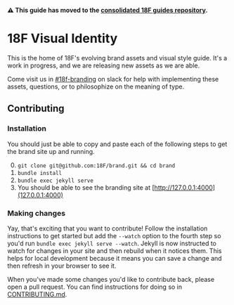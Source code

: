 **⚠️ This guide has moved to the [consolidated 18F guides repository](https://github.com/18F/guides).**

# 18F Visual Identity
This is the home of 18F's evolving brand assets and visual style guide. It's a work in progress, and we are releasing new assets as we are able.

Come visit us in [#18f-branding](https://18f.slack.com/archives/18f-branding) on slack for help with implementing these assets, questions, or to philosophize on the meaning of type.

## Contributing

### Installation
You should just be able to copy and paste each of the following steps to get the brand site up and running.

0. `git clone git@github.com:18F/brand.git && cd brand`
0. `bundle install`
0. `bundle exec jekyll serve`
0. You should be able to see the branding site at [http://127.0.0.1:4000](127.0.0.1:4000)

### Making changes
Yay, that's exciting that you want to contribute! Follow the installation instructions to get started but add the `--watch` option to the fourth step so you'd run `bundle exec jekyll serve --watch`. Jekyll is now instructed to watch for changes in your site and then rebuild when it notices them. This helps for local development because it means you can save a change and then refresh in your browser to see it.

When you've made some changes you'd like to contribute back, please open a pull request. You can find instructions for doing so in [CONTRIBUTING.md](CONTRIBUTING.md).
